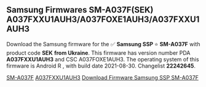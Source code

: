 <h2>Samsung Firmwares SM-A037F(SEK) A037FXXU1AUH3/A037FOXE1AUH3/A037FXXU1AUH3</h2>
Download the Samsung firmware for the ✅ <strong>Samsung SSP </strong> ⭐ <strong>SM-A037F</strong> with product code <strong>SEK</strong> <strong> from Ukraine</strong>. This firmware has version number PDA <strong>A037FXXU1AUH3</strong> and CSC A037FOXE1AUH3. The operating system of this firmware is Android R , with build date 2021-08-30. Changelist <strong>22242645</strong>.


[SM-A037F](https://samfirm.shop/samsung/model/SM-A037F)
[A037FXXU1AUH3](https://samfirm.shop/samsung/pda/A037FXXU1AUH3)
[Download Firmware Samsung SSP SM-A037F](https://samfirm.shop/samsung/firmware/452424)
